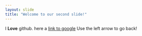 ```yaml
---
layout: slide
title: "Welcome to our second slide!"
---
```

I **Love** github. here a [link to google](http://google.com)
Use the left arrow to go back!
